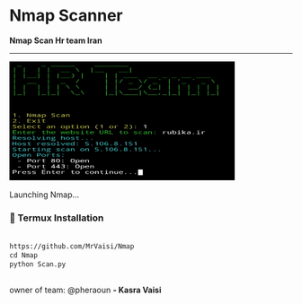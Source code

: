 #  Nmap Scanner

**Nmap Scan Hr team Iran**

---
<img width="401" height="212" alt="Hr-team" src="https://github.com/MrVaisi/Nmap/blob/main/IMG_%DB%B2%DB%B0%DB%B2%DB%B5%DB%B0%DB%B9%DB%B0%DB%B3_%DB%B1%DB%B4%DB%B4%DB%B5%DB%B1%DB%B5.jpg" />


Launching Nmap...


### 🐧 Termux Installation
<pre>
<code>
https://github.com/MrVaisi/Nmap
cd Nmap
python Scan.py
</code>
</pre>


owner of team: @pheraoun
**- Kasra Vaisi**
